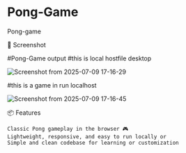 # Pong-Game
Pong-game

📸 Screenshot

#Pong-Game output
 #this is local hostfile desktop
 
![Screenshot from 2025-07-09 17-16-29](https://github.com/user-attachments/assets/a1b59c6e-13a2-4568-99cc-8690d505c226)

#this is a game in run localhost

![Screenshot from 2025-07-09 17-16-45](https://github.com/user-attachments/assets/1bdf3daa-a1ff-4568-ab44-8753bf469f5e)

📦 Features

    Classic Pong gameplay in the browser 🎮
    Lightweight, responsive, and easy to run locally or
    Simple and clean codebase for learning or customization

